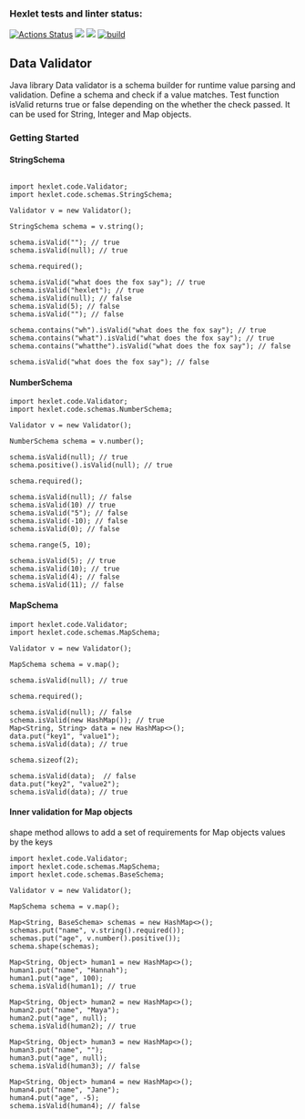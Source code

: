 ### Hexlet tests and linter status:
[![Actions Status](https://github.com/EvaOrdo/java-project-78/workflows/hexlet-check/badge.svg)](https://github.com/EvaOrdo/java-project-78/actions)
<a href="https://codeclimate.com/github/EvaOrdo/java-project-78/maintainability"><img src="https://api.codeclimate.com/v1/badges/384b8fae59b436c3c166/maintainability" /></a>
<a href="https://codeclimate.com/github/EvaOrdo/java-project-78/test_coverage"><img src="https://api.codeclimate.com/v1/badges/384b8fae59b436c3c166/test_coverage" /></a>
[![build](https://github.com/EvaOrdo/java-project-78/actions/workflows/build.yml/badge.svg)](https://github.com/EvaOrdo/java-project-78/actions/workflows/build.yml)


## Data Validator
Java library Data validator is a schema builder for runtime value parsing and validation. Define a schema and check if a value matches. Test function isValid returns true or false depending on the whether the check passed. It can be used for String, Integer and Map objects.

### Getting Started
#### StringSchema

```

import hexlet.code.Validator;
import hexlet.code.schemas.StringSchema;

Validator v = new Validator();

StringSchema schema = v.string();

schema.isValid(""); // true
schema.isValid(null); // true

schema.required();

schema.isValid("what does the fox say"); // true
schema.isValid("hexlet"); // true
schema.isValid(null); // false
schema.isValid(5); // false
schema.isValid(""); // false

schema.contains("wh").isValid("what does the fox say"); // true
schema.contains("what").isValid("what does the fox say"); // true
schema.contains("whatthe").isValid("what does the fox say"); // false

schema.isValid("what does the fox say"); // false

```

#### NumberSchema

```
import hexlet.code.Validator;
import hexlet.code.schemas.NumberSchema;

Validator v = new Validator();

NumberSchema schema = v.number();

schema.isValid(null); // true
schema.positive().isValid(null); // true

schema.required();

schema.isValid(null); // false
schema.isValid(10) // true
schema.isValid("5"); // false
schema.isValid(-10); // false
schema.isValid(0); // false

schema.range(5, 10);

schema.isValid(5); // true
schema.isValid(10); // true
schema.isValid(4); // false
schema.isValid(11); // false

```

#### MapSchema

```
import hexlet.code.Validator;
import hexlet.code.schemas.MapSchema;

Validator v = new Validator();

MapSchema schema = v.map();

schema.isValid(null); // true

schema.required();

schema.isValid(null); // false
schema.isValid(new HashMap()); // true
Map<String, String> data = new HashMap<>();
data.put("key1", "value1");
schema.isValid(data); // true

schema.sizeof(2);

schema.isValid(data);  // false
data.put("key2", "value2");
schema.isValid(data); // true

```

#### Inner validation for Map<?, ?> objects
shape method allows to add a set of requirements for Map objects values by the keys

```
import hexlet.code.Validator;
import hexlet.code.schemas.MapSchema;
import hexlet.code.schemas.BaseSchema;

Validator v = new Validator();

MapSchema schema = v.map();

Map<String, BaseSchema> schemas = new HashMap<>();
schemas.put("name", v.string().required());
schemas.put("age", v.number().positive());
schema.shape(schemas);

Map<String, Object> human1 = new HashMap<>();
human1.put("name", "Hannah");
human1.put("age", 100);
schema.isValid(human1); // true

Map<String, Object> human2 = new HashMap<>();
human2.put("name", "Maya");
human2.put("age", null);
schema.isValid(human2); // true

Map<String, Object> human3 = new HashMap<>();
human3.put("name", "");
human3.put("age", null);
schema.isValid(human3); // false

Map<String, Object> human4 = new HashMap<>();
human4.put("name", "Jane");
human4.put("age", -5);
schema.isValid(human4); // false

```
